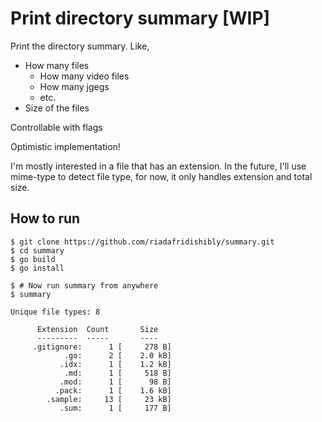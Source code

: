 # Print directory summary [WIP]

Print the directory summary. Like,
- How many files
  - How many video files
  - How many jgegs
  - etc.
- Size of the files

Controllable with flags


Optimistic implementation!

I'm mostly interested in a file that has an extension. In the future, I'll use mime-type to detect file type, for now, it only handles extension and total size.

## How to run

```
$ git clone https://github.com/riadafridishibly/summary.git
$ cd summary
$ go build 
$ go install

$ # Now run summary from anywhere
$ summary

Unique file types: 8

      Extension  Count       Size
      ---------  -----       ----
     .gitignore:      1 [     278 B]
            .go:      2 [    2.0 kB]
           .idx:      1 [    1.2 kB]
            .md:      1 [     518 B]
           .mod:      1 [      98 B]
          .pack:      1 [    1.6 kB]
        .sample:     13 [     23 kB]
           .sum:      1 [     177 B]
```
